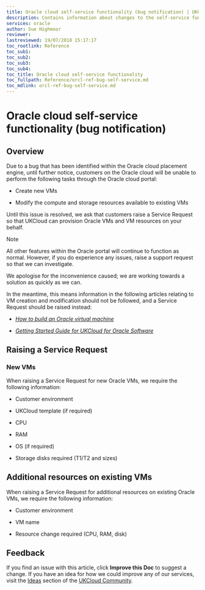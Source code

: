 ```yaml
---
title: Oracle cloud self-service functionality (bug notification) | UKCloud Ltd
description: Contains information about changes to the self-service functionality for UKCloud for Oracle Software
services: oracle
author: Sue Highmoor
reviewer:
lastreviewed: 19/07/2018 15:17:17
toc_rootlink: Reference
toc_sub1: 
toc_sub2:
toc_sub3:
toc_sub4:
toc_title: Oracle cloud self-service functionality
toc_fullpath: Reference/orcl-ref-bug-self-service.md
toc_mdlink: orcl-ref-bug-self-service.md
---
```


# Oracle cloud self-service functionality (bug notification)

## Overview

Due to a bug that has been identified within the Oracle cloud placement engine, until further notice, customers on the Oracle cloud will be unable to perform the following tasks through the Oracle cloud portal:

- Create new VMs

- Modify the compute and storage resources available to existing VMs

Until this issue is resolved, we ask that customers raise a Service Request so that UKCloud can provision Oracle VMs and VM resources on your behalf.

> [!NOTE]
> All other features within the Oracle portal will continue to function as normal. However, if you do experience any issues, raise a support request so that we can investigate.

We apologise for the inconvenience caused; we are working towards a solution as quickly as we can.

In the meantime, this means information in the following articles relating to VM creation and modification should not be followed, and a Service Request should be raised instead:

- [*How to build an Oracle virtual machine*](orcl-how-build-vm.md)

- [*Getting Started Guide for UKCloud for Oracle Software*](orcl-gs.md)

## Raising a Service Request

### New VMs

When raising a Service Request for new Oracle VMs, we require the following information:

- Customer environment

- UKCloud template (if required)

- CPU

- RAM

- OS (if required)

- Storage disks required (T1/T2 and sizes)

## Additional resources on existing VMs

When raising a Service Request for additional resources on existing Oracle VMs, we require the following information:

- Customer environment

- VM name

- Resource change required (CPU, RAM, disk)

## Feedback

If you find an issue with this article, click **Improve this Doc** to suggest a change. If you have an idea for how we could improve any of our services, visit the [Ideas](https://community.ukcloud.com/ideas) section of the [UKCloud Community](https://community.ukcloud.com).
